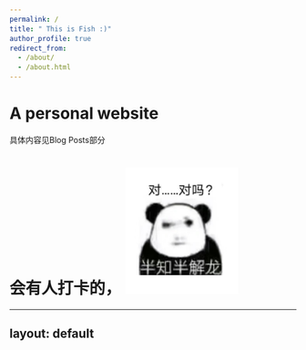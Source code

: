 ```yaml
---
permalink: /
title: " This is Fish :)"
author_profile: true
redirect_from: 
  - /about/
  - /about.html
---
```



A  personal website
======
具体内容见Blog Posts部分

会有人打卡的， <img src="/images/对吗.jpg" alt="对吗" width="200"/>
======

---
layout: default
---

<!-- 弹窗 HTML 结构 -->
<div id="popup-overlay" style="display: none;">
  <div id="popup-content">
    <p id="popup-text">
      <strong>第二周“苦学”作业DDL：</strong>2024.11.10
    </p>
    <button onclick="closePopup()">关闭</button>
  </div>
</div>

<script>
// 弹窗显示函数
function openPopup() {
  document.getElementById('popup-overlay').style.display = 'block';
}

// 弹窗关闭函数
function closePopup() {
  document.getElementById('popup-overlay').style.display = 'none';
}

// 页面加载时显示弹窗
window.onload = function() {
  setTimeout(openPopup, 1000); // 1秒后显示弹窗
};
</script>

<style>
/* 蒙版样式 */
#popup-overlay {
  position: fixed;
  top: 0;
  left: 0;
  width: 100%;
  height: 100%;
  background-color: rgba(0, 0, 0, 0.7); /* 半透明背景 */
  z-index: 1001; /* 确保蒙版在最上层 */
  display: none; /* 初始不显示 */
}

/* 弹窗样式 */
#popup-content {
  position: absolute;
  top: 50%;
  left: 50%;
  transform: translate(-50%, -50%); /* 居中 */
  width: 300px;
  height: 200px;
  background-color: white;
  padding: 20px;
  border-radius: 10px;
  text-align: center;
  z-index: 1002; /* 确保弹窗在蒙版之上 */
}

/* 文字样式 */
#popup-text {
  font-size: 18px;
  font-family: Arial, sans-serif;
  color: #333;
  line-height: 1.5;
}

/* 按钮样式 */
button {
  padding: 10px 20px;
  background-color: #007BFF;
  color: white;
  border: none;
  border-radius: 5px;
  cursor: pointer;
  font-size: 16px;
}

button:hover {
  background-color: #0056b3;
}

/* 使 Gitalk 评论区的 z-index 更低，确保蒙版遮住它 */
#gitalk-container {
  z-index: 999; /* 比蒙版低，确保被蒙版遮挡 */
}
</style>

